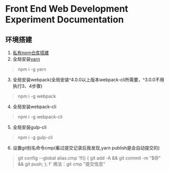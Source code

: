 # Front End Web Development Experiment Documentation

## 环境搭建
1.  [私有npm仓库搭建](./tree/master/私有npm库配置)
2.  全局安装[yarn](https://yarn.org.cn/)
>   npm i -g yarn
3.  全局安装webpack(全局安装^4.0.0以上版本webpack-cli所需要，^3.0.0不用执行3、4步骤)
>   npm i -g webpack
4.  全局安装webpack-cli
>   npm i -g webpack-cli
5.  全局安装gulp-cli
>   npm i -g gulp-cli
6.  设置git别名命令cmp(看过提交记录后我发现,yarn publish是会自动提交的)
>   git config --global alias.cmp '!f() { git add -A && git commit -m "$@" && git push; }; f'
>   用法：git cmp "提交信息"
